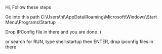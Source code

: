 Hi, Follow these steps

Go into this path C:\Users\hi\AppData\Roaming\Microsoft\Windows\Start Menu\Programs\Startup

Drop IPConfig file in there and you are done :)

or search for RUN, type shell:startup then ENTER, drop ipconfig files in there
